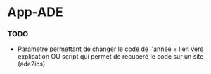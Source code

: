 # App-ADE

### TODO

* Parametre permettant de changer le code de l'année + lien vers explication OU script qui permet de recuperé le code sur un site (ade2ics)
